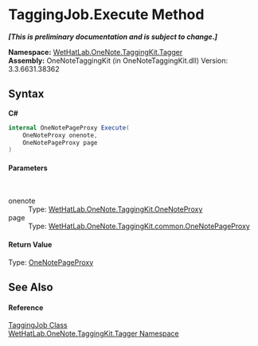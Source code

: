 # TaggingJob.Execute Method 
 _**\[This is preliminary documentation and is subject to change.\]**_

**Namespace:**&nbsp;<a href="bf353949-2ab8-bf1a-9a78-ce64949f480c">WetHatLab.OneNote.TaggingKit.Tagger</a><br />**Assembly:**&nbsp;OneNoteTaggingKit (in OneNoteTaggingKit.dll) Version: 3.3.6631.38362

## Syntax

**C#**<br />
``` C#
internal OneNotePageProxy Execute(
	OneNoteProxy onenote,
	OneNotePageProxy page
)
```


#### Parameters
&nbsp;<dl><dt>onenote</dt><dd>Type: <a href="a46a793f-b110-250f-657a-ecb64aa3bbf7">WetHatLab.OneNote.TaggingKit.OneNoteProxy</a><br /></dd><dt>page</dt><dd>Type: <a href="29ddbe8b-c1cb-4253-2f88-8d4aea757b89">WetHatLab.OneNote.TaggingKit.common.OneNotePageProxy</a><br /></dd></dl>

#### Return Value
Type: <a href="29ddbe8b-c1cb-4253-2f88-8d4aea757b89">OneNotePageProxy</a>

## See Also


#### Reference
<a href="447270ca-da51-967b-5344-b56c928c5068">TaggingJob Class</a><br /><a href="bf353949-2ab8-bf1a-9a78-ce64949f480c">WetHatLab.OneNote.TaggingKit.Tagger Namespace</a><br />